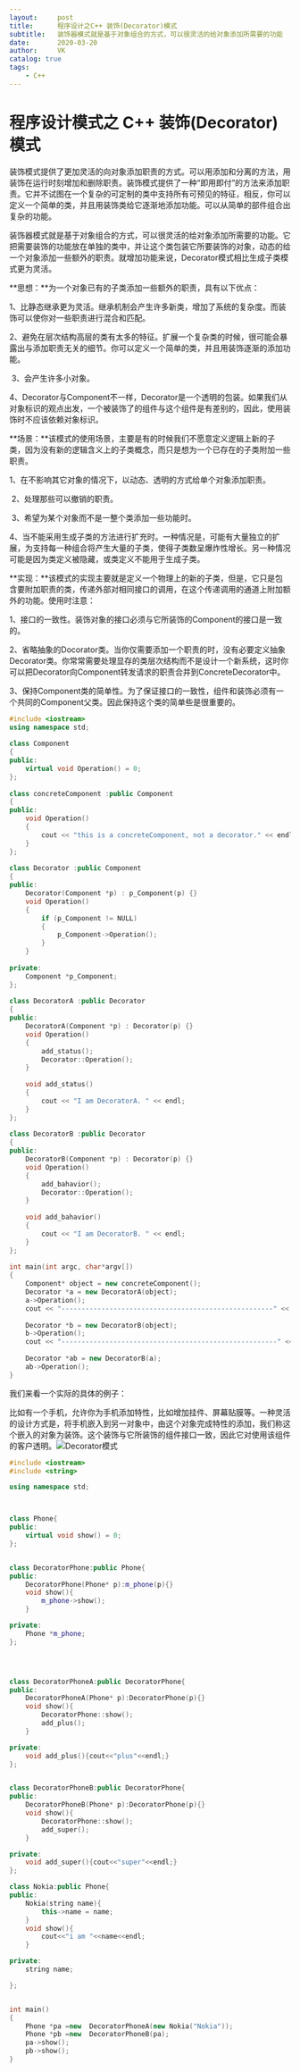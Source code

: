 ```yaml
---
layout:     post
title:      程序设计之C++ 装饰(Decorator)模式
subtitle:   装饰器模式就是基于对象组合的方式，可以很灵活的给对象添加所需要的功能
date:       2020-03-20
author:     VK
catalog: true
tags:
    - C++
---
```


# 程序设计模式之 C++ 装饰(Decorator)模式

装饰模式提供了更加灵活的向对象添加职责的方式。可以用添加和分离的方法，用装饰在运行时刻增加和删除职责。装饰模式提供了一种“即用即付”的方法来添加职责。它并不试图在一个复杂的可定制的类中支持所有可预见的特征，相反，你可以定义一个简单的类，并且用装饰类给它逐渐地添加功能。可以从简单的部件组合出复杂的功能。

装饰器模式就是基于对象组合的方式，可以很灵活的给对象添加所需要的功能。它把需要装饰的功能放在单独的类中，并让这个类包装它所要装饰的对象，动态的给一个对象添加一些额外的职责。就增加功能来说，Decorator模式相比生成子类模式更为灵活。

**思想：**为一个对象已有的子类添加一些额外的职责，具有以下优点：

​       1、比静态继承更为灵活。继承机制会产生许多新类，增加了系统的复杂度。而装饰可以使你对一些职责进行混合和匹配。

​       2、避免在层次结构高层的类有太多的特征。扩展一个复杂类的时候，很可能会暴露出与添加职责无关的细节。你可以定义一个简单的类，并且用装饰逐渐的添加功能。

​       3、会产生许多小对象。

​       4、Decorator与Component不一样，Decorator是一个透明的包装。如果我们从对象标识的观点出发，一个被装饰了的组件与这个组件是有差别的，因此，使用装饰时不应该依赖对象标识。

**场景：**该模式的使用场景，主要是有的时候我们不愿意定义逻辑上新的子类，因为没有新的逻辑含义上的子类概念，而只是想为一个已存在的子类附加一些职责。

​       1、在不影响其它对象的情况下，以动态、透明的方式给单个对象添加职责。

​       2、处理那些可以撤销的职责。

​       3、希望为某个对象而不是一整个类添加一些功能时。

​       4、当不能采用生成子类的方法进行扩充时。一种情况是，可能有大量独立的扩展，为支持每一种组合将产生大量的子类，使得子类数呈爆炸性增长。另一种情况可能是因为类定义被隐藏，或类定义不能用于生成子类。

**实现：**该模式的实现主要就是定义一个物理上的新的子类，但是，它只是包含要附加职责的类，传递外部对相同接口的调用，在这个传递调用的通道上附加额外的功能。使用时注意：

​       1、接口的一致性。装饰对象的接口必须与它所装饰的Component的接口是一致的。

​       2、省略抽象的Docorator类。当你仅需要添加一个职责的时，没有必要定义抽象Decorator类。你常常需要处理显存的类层次结构而不是设计一个新系统，这时你可以把Decorator向Component转发请求的职责合并到ConcreteDecorator中。

​       3、保持Component类的简单性。为了保证接口的一致性，组件和装饰必须有一个共同的Component父类。因此保持这个类的简单些是很重要的。

```c++
#include <iostream>  
using namespace std;  
  
class Component  
{  
public:  
    virtual void Operation() = 0;  
};  
  
class concreteComponent :public Component  
{  
public:  
    void Operation()  
    {  
        cout << "this is a concreteComponent, not a decorator." << endl;  
    }  
};  
  
class Decorator :public Component  
{  
public:  
    Decorator(Component *p) : p_Component(p) {}  
    void Operation()  
    {  
        if (p_Component != NULL)  
        {  
            p_Component->Operation();  
        }  
    }  
  
private:  
    Component *p_Component;  
};  
  
class DecoratorA :public Decorator  
{  
public:  
    DecoratorA(Component *p) : Decorator(p) {}  
    void Operation()  
    {  
        add_status();  
        Decorator::Operation();  
    }  
  
    void add_status()  
    {  
        cout << "I am DecoratorA. " << endl;  
    }  
};  
  
class DecoratorB :public Decorator  
{  
public:  
    DecoratorB(Component *p) : Decorator(p) {}  
    void Operation()  
    {  
        add_bahavior();  
        Decorator::Operation();  
    }  
  
    void add_bahavior()  
    {  
        cout << "I am DecoratorB. " << endl;  
    }  
};  
  
int main(int argc, char*argv[])  
{  
    Component* object = new concreteComponent();  
    Decorator *a = new DecoratorA(object);  
    a->Operation();  
    cout << "-----------------------------------------------------" << endl;  
  
    Decorator *b = new DecoratorB(object);  
    b->Operation();  
    cout << "------------------------------------------------------" << endl;  
  
    Decorator *ab = new DecoratorB(a);  
    ab->Operation();  
}  
```

我们来看一个实际的具体的例子：

​          比如有一个手机，允许你为手机添加特性，比如增加挂件、屏幕贴膜等。一种灵活的设计方式是，将手机嵌入到另一对象中，由这个对象完成特性的添加，我们称这个嵌入的对象为装饰。这个装饰与它所装饰的组件接口一致，因此它对使用该组件的客户透明。![Decorator模式](D:\share\MD文档整理\Decorator模式.jpg)

```c++
#include <iostream>
#include <string>

using namespace std;



class Phone{
public:
	virtual void show() = 0;
};


class DecoratorPhone:public Phone{
public:
	DecoratorPhone(Phone* p):m_phone(p){}
	void show(){
		m_phone->show();
	}

private:
	Phone *m_phone;
};




class DecoratorPhoneA:public DecoratorPhone{
public:
	DecoratorPhoneA(Phone* p):DecoratorPhone(p){}
	void show(){
		DecoratorPhone::show();
		add_plus();
	}

private:
	void add_plus(){cout<<"plus"<<endl;}
};


class DecoratorPhoneB:public DecoratorPhone{
public:
	DecoratorPhoneB(Phone* p):DecoratorPhone(p){}
	void show(){
		DecoratorPhone::show();
		add_super();
	}

private:
	void add_super(){cout<<"super"<<endl;}
};

class Nokia:public Phone{
public:
	Nokia(string name){
		this->name = name;
	}
	void show(){
		cout<<"i am "<<name<<endl;
	}

private:
	string name;

};


int main()
{
	Phone *pa =new  DecoratorPhoneA(new Nokia("Nokia"));
	Phone *pb =new  DecoratorPhoneB(pa);
	pa->show();
	pb->show();
}

```

